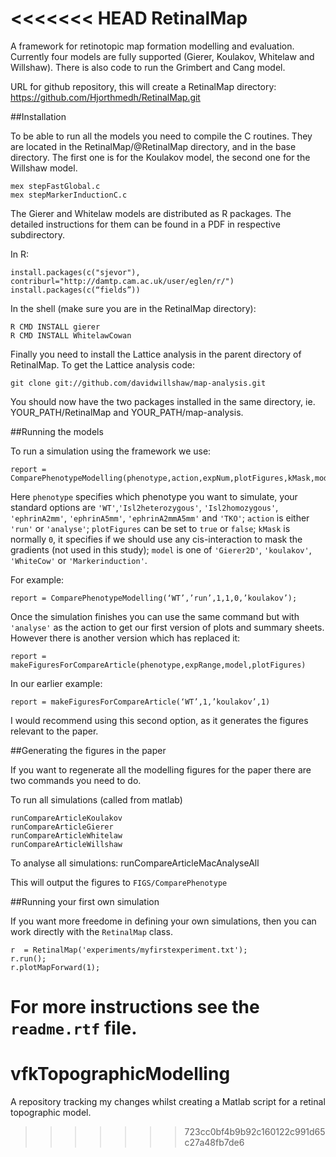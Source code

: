 <<<<<<< HEAD
RetinalMap
==========

A framework for retinotopic map formation modelling and
evaluation. Currently four models are fully supported (Gierer, Koulakov,
Whitelaw and Willshaw). There is also code to run the Grimbert and
Cang model.

URL for github repository, this will create a RetinalMap directory:
https://github.com/Hjorthmedh/RetinalMap.git

##Installation

To be able to run all the models you need to compile the C
routines. They are located in the RetinalMap/@RetinalMap directory, and in the
base directory. The first one is for the Koulakov model, the second
one for the Willshaw model.
 
    mex stepFastGlobal.c
    mex stepMarkerInductionC.c 

The Gierer and Whitelaw models are distributed as R packages. The
detailed instructions for them can be found in a PDF in respective subdirectory.

In R:

    install.packages(c("sjevor"), contriburl="http://damtp.cam.ac.uk/user/eglen/r/")
    install.packages(c(“fields”))

In the shell (make sure you are in the RetinalMap directory):

    R CMD INSTALL gierer
    R CMD INSTALL WhitelawCowan

Finally you need to install the Lattice analysis in the parent
directory of RetinalMap. To get the Lattice analysis code:

    git clone git://github.com/davidwillshaw/map-analysis.git

You should now have the two packages installed in the same directory, ie. YOUR_PATH/RetinalMap
and YOUR_PATH/map-analysis.

##Running the models

To run a simulation using the framework we use:

    report = ComparePhenotypeModelling(phenotype,action,expNum,plotFigures,kMask,model);

Here `phenotype` specifies which phenotype you want to simulate, your
standard options are `'WT'`,`'Isl2heterozygous'`, `'Isl2homozygous'`,
`'ephrinA2mm'`, `'ephrinA5mm'`, `'ephrinA2mmA5mm'` and `'TKO'`; `action` is
either `'run'` or `'analyse'`; `plotFigures` can be set to `true` or `false`;
`kMask` is normally `0`, it specifies if we should use any cis-interaction
to mask the gradients (not used in this study); `model` is one of `'Gierer2D'`, `'koulakov'`,
`'WhiteCow'` or `'Markerinduction'`.

For example:

    report = ComparePhenotypeModelling(‘WT’,’run’,1,1,0,’koulakov’);

Once the simulation finishes you can use the same command but with `'analyse'` as the action to get our first version of plots and summary sheets. However there is another version which has replaced it:

    report = makeFiguresForCompareArticle(phenotype,expRange,model,plotFigures)

In our earlier example:

    report = makeFiguresForCompareArticle(‘WT’,1,’koulakov’,1)

I would recommend using this second option, as it generates the figures relevant to the paper.


##Generating the figures in the paper

If you want to regenerate all the modelling figures for the paper there are two commands you need to do.

To run all simulations (called from matlab)

    runCompareArticleKoulakov
    runCompareArticleGierer
    runCompareArticleWhitelaw
    runCompareArticleWillshaw

To analyse all simulations:
    runCompareArticleMacAnalyseAll

This will output the figures to `FIGS/ComparePhenotype`


##Running your first own simulation

If you want more freedome in defining your own simulations, then you
can work directly with the `RetinalMap` class.

    r  = RetinalMap('experiments/myfirstexperiment.txt');
    r.run();
	r.plotMapForward(1);

For more instructions see the `readme.rtf` file.
=======
# vfkTopographicModelling
A repository tracking my changes whilst creating a Matlab script for a retinal topographic model.
>>>>>>> 723cc0bf4b9b92c160122c991d65c27a48fb7de6
